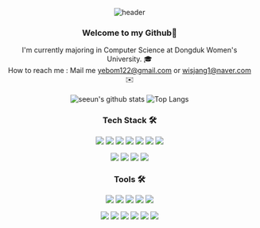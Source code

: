 <div align="center">
  
![header](https://capsule-render.vercel.app/api?type=waving&color=C2E2E8&height=250&section=header&text=Jang%20Se%20%20Eun's%20Github&fontSize=50&animation=fadeIn)

### Welcome to my Github:star2:   
I'm currently majoring in Computer Science at Dongduk Women's University. :mortar_board: <br/>
How to reach me : Mail me yebom122@gmail.com or wisjang1@naver.com :envelope:<br/> </br>
![seeun's github stats](https://github-readme-stats.vercel.app/api?username=isprogrammingfun&show_icons=true)
![Top Langs](https://github-readme-stats.vercel.app/api/top-langs/?username=isprogrammingfun&layout=compact)
<!-- ![Top Langs](https://github-readme-stats.vercel.app/api/top-langs/?username=isprogrammingfun&layout=compact) -->
<!-- [![Solved.ac프로필](http://mazassumnida.wtf/api/generate_badge?boj=wisjang1)](https://solved.ac/wisjang1) -->



### Tech Stack 🛠️
<img src="https://img.shields.io/badge/Kotlin-7F52FF?style=flat-square&logo=Kotlin&logoColor=white"/> 
<img src="https://img.shields.io/badge/Java-007396?style=flat-square&logo=Java&logoColor=white"/> 
<img src="https://img.shields.io/badge/C-A8B9CC?style=flat-square&logo=C&logoColor=black"/>     
<img src="https://img.shields.io/badge/Python-3776AB?style=flat-square&logo=Python&logoColor=white"/> 
<img src="https://img.shields.io/badge/JavaScript-F7DF1E?style=flat-square&logo=JavaScript&logoColor=black"/>
<img src="https://img.shields.io/badge/React Native-61DAFB?style=flat-square&logo=React&logoColor=black"/>
<img src="https://img.shields.io/badge/Spring Boot-6DB33F?style=flat-square&logo=Spring Boot&logoColor=white"/>  <p>
<img src="https://img.shields.io/badge/MySQL-4479A1?style=flat-square&logo=MySQL&logoColor=white"/>
<img src="https://img.shields.io/badge/HTML5-E34F26?style=flat-square&logo=HTML5&logoColor=white"/>
<img src="https://img.shields.io/badge/CSS3-1572B6?style=flat-square&logo=CSS3&logoColor=white"/>
<img src="https://img.shields.io/badge/Django-092E20?style=flat-square&logo=Django&logoColor=white"/>


### Tools 🛠️
<img src="https://img.shields.io/badge/VSCode-007ACC?style=flat-square&logo=Visual Studio Code&logoColor=white"/>
<img src="https://img.shields.io/badge/Postman-FF6C37?style=flat-square&logo=Postman&logoColor=white"/>
<img src="https://img.shields.io/badge/Eclipse IDE-2C2255?style=flat-square&logo=Eclipse IDE&logoColor=white"/>
<img src="https://img.shields.io/badge/PyCharm-000000?style=flat-square&logo=PyCharm&logoColor=white"/>
<img src="https://img.shields.io/badge/Swagger-85EA2D?style=flat-square&logo=Swagger&logoColor=white"/>  <p>
<img src="https://img.shields.io/badge/IntelliJ IDEA-000000?style=flat-square&logo=IntelliJ IDEA&logoColor=white"/>
<img src="https://img.shields.io/badge/Android Studio-3DDC84?style=flat-square&logo=Android Studio&logoColor=white"/>
<img src="https://img.shields.io/badge/GitLab-000000?style=flat-square&logo=GitLab&logoColor=white"/>
<img src="https://img.shields.io/badge/GitHub-000000?style=flat-square&logo=GitHub&logoColor=white"/>
<img src="https://img.shields.io/badge/Slack-4A154B?style=flat-square&logo=Slack&logoColor=white"/>
<img src="https://img.shields.io/badge/Notion-000000?style=flat-square&logo=Notion&logoColor=white"/>

</div>

<!-- 
### ✨projects✨
:bulb: 나만의 스마트 셀프 보디가드 앱 :bulb: </br></br>
![image](https://user-images.githubusercontent.com/96467030/187234838-74bf0806-a3e6-4fa2-88d8-7a0032d12347.png) </br> 

:bulb: hygge :bulb: </br>
![image](https://user-images.githubusercontent.com/96467030/186702103-213adaaa-a4a6-447b-b3b9-d4fa36511fcd.png) </br>
[![Readme Card](https://github-readme-stats.vercel.app/api/pin/?username=isprogrammingfun&repo=Baekjoon)](https://github.com/isprogrammingfun/Baekjoon)
[![Readme Card](https://github-readme-stats.vercel.app/api/pin/?username=isprogrammingfun&repo=Kotlin)](https://github.com/isprogrammingfun/Kotlin)
### Tools :wrench:
    <img src="https://img.shields.io/badge/Visual Studio-5C2D91?style=flat-square&logo=VisualStudio&logoColor=#5C2D91"/>    <img src="https://img.shields.io/badge/Git-F05032?style=flat-square&logo=Git&logoColor=white"/>
    <img src="https://img.shields.io/badge/IntelliJ IDEA-000000?style=flat-square&logo=IntelliJIDEA&logoColor=#276DC3"/> -->

<!-- <img src="https://img.shields.io/badge/Django-092E20?style=flat-square&logo=Django&logoColor=white"/>      <img src="https://img.shields.io/badge/React-61DAFB?style=flat-square&logo=React&logoColor=white"/>    <img src="https://img.shields.io/badge/Spring Security-6DB33F?style=flat-square&logo=Spring Security&logoColor=white"/>                                           --!>

